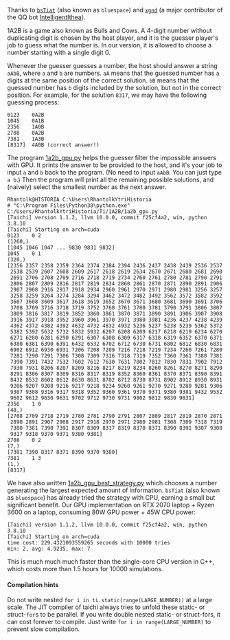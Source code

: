 Thanks to [`bsTiat`](https://www.luogu.com.cn/user/211086) (also known as `bluespace`) and [`xgnd`](https://github.com/xgnd/) (a major contributor of the QQ bot [IntelligentIthea](https://github.com/xgnd/IntelligentIthea)).

1A2B is a game also known as Bulls and Cows. A 4-digit number without duplicating digit is chosen by the host player, and it is the guesser player's job to guess what the number is. In our version, it is allowed to choose a number starting with a single digit 0. 

Whenever the guesser guesses a number, the host should answer a string `aAbB`, where `a` and `b` are numbers. `aA` means that the guessed number has `a` digits at the same position of the correct solution. `bB` means that the guessed number has `b` digits included by the solution, but not in the correct position. For example, for the solution `8317`, we may have the following guessing process:

```
0123	0A2B
1045	0A1B
2356	1A0B
2708	0A2B
7381	1A3B
[8317]	4A0B (correct answer!)
```

The program [1a2b_gpu.py](1a2b_gpu.py) helps the guesser filter the impossible answers with GPU. It prints the answer to be provided to the host, and it's your job to input `a` and `b` back to the program. (No need to input `aAbB`. You can just type `a b`.) Then the program will print all the remaining possible solutions, and (naively) select the smallest number as the next answer. 

```
Rhantolk@HISTORIA C:\Users\RhantolkYtriHistoria
# "C:\Program Files\Python38\python.exe" C:/Users/RhantolkYtriHistoria/Ti/1A2B/1a2b_gpu.py
[Taichi] version 1.1.2, llvm 10.0.0, commit f25cf4a2, win, python 3.8.10
[Taichi] Starting on arch=cuda
0123	0 2
(1260,)
[1045 1046 1047 ... 9830 9831 9832]
1045	0 1
(320,)
[2356 2357 2358 2359 2364 2374 2384 2394 2436 2437 2438 2439 2536 2537
 2538 2539 2607 2608 2609 2617 2618 2619 2634 2670 2671 2680 2681 2690
 2691 2706 2708 2709 2716 2718 2719 2734 2760 2761 2780 2781 2790 2791
 2806 2807 2809 2816 2817 2819 2834 2860 2861 2870 2871 2890 2891 2906
 2907 2908 2916 2917 2918 2934 2960 2961 2970 2971 2980 2981 3256 3257
 3258 3259 3264 3274 3284 3294 3462 3472 3482 3492 3562 3572 3582 3592
 3607 3608 3609 3617 3618 3619 3652 3670 3671 3680 3681 3690 3691 3706
 3708 3709 3716 3718 3719 3752 3760 3761 3780 3781 3790 3791 3806 3807
 3809 3816 3817 3819 3852 3860 3861 3870 3871 3890 3891 3906 3907 3908
 3916 3917 3918 3952 3960 3961 3970 3971 3980 3981 4236 4237 4238 4239
 4362 4372 4382 4392 4632 4732 4832 4932 5236 5237 5238 5239 5362 5372
 5382 5392 5632 5732 5832 5932 6207 6208 6209 6217 6218 6219 6234 6270
 6271 6280 6281 6290 6291 6307 6308 6309 6317 6318 6319 6352 6370 6371
 6380 6381 6390 6391 6432 6532 6702 6712 6730 6731 6802 6812 6830 6831
 6902 6912 6930 6931 7206 7208 7209 7216 7218 7219 7234 7260 7261 7280
 7281 7290 7291 7306 7308 7309 7316 7318 7319 7352 7360 7361 7380 7381
 7390 7391 7432 7532 7602 7612 7630 7631 7802 7812 7830 7831 7902 7912
 7930 7931 8206 8207 8209 8216 8217 8219 8234 8260 8261 8270 8271 8290
 8291 8306 8307 8309 8316 8317 8319 8352 8360 8361 8370 8371 8390 8391
 8432 8532 8602 8612 8630 8631 8702 8712 8730 8731 8902 8912 8930 8931
 9206 9207 9208 9216 9217 9218 9234 9260 9261 9270 9271 9280 9281 9306
 9307 9308 9316 9317 9318 9352 9360 9361 9370 9371 9380 9381 9432 9532
 9602 9612 9630 9631 9702 9712 9730 9731 9802 9812 9830 9831]
2356	1 0
(48,)
[2708 2709 2718 2719 2780 2781 2790 2791 2807 2809 2817 2819 2870 2871
 2890 2891 2907 2908 2917 2918 2970 2971 2980 2981 7308 7309 7318 7319
 7380 7381 7390 7391 8307 8309 8317 8319 8370 8371 8390 8391 9307 9308
 9317 9318 9370 9371 9380 9381]
2708	0 2
(7,)
[7381 7390 8317 8371 8390 9370 9380]
7381	1 3
(1,)
[8317]
```

We have also written [1a2b_gpu_best_strategy.py](1a2b_gpu_best_strategy.py) which chooses a number generating the largest expected amount of information. `bsTiat` (also known as `bluespace`) has already tried the strategy with CPU, earning a small but significant benefit. Our GPU implementation on RTX 2070 laptop + Ryzen 3600 on a laptop, consuming 80W GPU power + 45W CPU power:

```
[Taichi] version 1.1.2, llvm 10.0.0, commit f25cf4a2, win, python 3.8.10
[Taichi] Starting on arch=cuda
time cost: 229.4321093559265 seconds with 10000 tries
min: 2, avg: 4.9235, max: 7
```

This is much much much faster than the single-core CPU version in C++, which costs more than 1.5 hours for 10000 simulations. 

#### Compilation hints

Do not write nested `for i in ti.static(range(LARGE_NUMBER))` at a large scale. The JIT compiler of taichi always tries to unfold these static- or struct-`for`s to be parallel. If you write double nested static- or struct-fors, it can cost forever to compile. Just write `for i in range(LARGE_NUMBER)` to prevent slow compilation. 